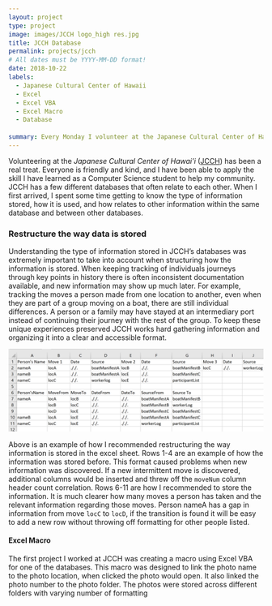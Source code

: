 ```yaml
---
layout: project
type: project
image: images/JCCH logo_high res.jpg
title: JCCH Database 
permalink: projects/jcch
# All dates must be YYYY-MM-DD format!
date: 2018-10-22
labels:
  - Japanese Cultural Center of Hawaii
  - Excel 
  - Excel VBA
  - Excel Macro
  - Database 

summary: Every Monday I volunteer at the Japanese Cultural Center of Hawai’i. There I work on JCCH’s databases and other technological projects that pop up. 
---
```


Volunteering at the *Japanese Cultural Center of Hawai’i* ([JCCH](https://www.jcch.com/)) has been a real treat. Everyone is friendly and kind, and I have been able to apply the skill I have learned as a Computer Science student to help my community. JCCH has a few different databases that often relate to each other. When I first arrived, I spent some time getting to know the type of information stored, how it is used, and how relates to other information within the same database and between other databases. 

### Restructure the way data is stored 

Understanding the type of information stored in JCCH’s databases was extremely important to take into account when structuring how the information is stored. When keeping tracking of individuals journeys through key points in history there is often inconsistent documentation available, and new information may show up much later. For example, tracking the moves a person made from one location to another, even when they are part of a group moving on a boat, there are still individual differences. A person or a family may have stayed at an intermediary port instead of continuing their journey with the rest of the group. To keep these unique experiences preserved JCCH works hard gathering information and organizing it into a clear and accessible format. 

<img class="ui large left floated rounded image" src="../images/excelMoves.png"> 

Above is an example of how I recommended restructuring the way information is stored in the excel sheet. Rows 1-4 are an example of how the information was stored before. This format caused problems when new information was discovered. If a new intermittent move is discovered, additional columns would be inserted and threw off the `moveNum` column header count correlation. Rows 6-11 are how I recommended to store the information. It is much clearer how many moves a person has taken and the relevant information regarding those moves. Person nameA has a gap in information from move `locC` to `locD`, if the transition is found it will be easy to add a new row without throwing off formatting for other people listed. 

#### Excel Macro

The first project I worked at JCCH was creating a macro using Excel VBA for one of the databases. This macro was designed to link the photo name to the photo location, when clicked the photo would open. It also linked the photo number to the photo folder. The photos were stored across different folders with varying number of formatting 

